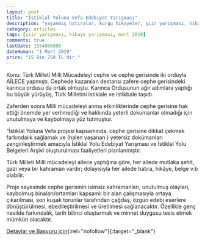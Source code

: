 ```yaml
---
layout: post
title: "İstiklal Yoluna Vefa Edebiyat Yarışması"
description: "yaşanmış hatıralar, kurgu hikayeler, şiir yarışması, hikaye yarışması, öykü yarışması, 2019, istiklal yolu"
category: articles
tags: [şiir yarışması, hikaye yarışması, mart 2019]
comments: true
lastDate: 1554066000
dateHuman: "1 Mart 2019"
price: "15 Bin 750 TL'dir."
---
```


Konu:
Türk Milleti Milli Mücadeleyi cephe ve cephe gerisinde iki orduyla AİLECE yapmıştı. Cephede kazanılan destansı zafere cephe gerisindeki karınca ordusu da ortak olmuştu.  Karınca Ordusunun ağır adımlara yaptığı bu büyük yürüyüş, Türk Milletini istiklale ve istikbale taşıdı.

Zaferden sonra Milli mücadeleyi anma etkinliklerinde cephe gerisine hak ettiği önemde yer verilmediği ve hakkında yeterli dokumanlar olmadığı için unutulmaya ve kaybolmaya yüz tutmuştur.

“İstiklal Yoluna Vefa projesi kapsamında, cephe gerisine dikkat çekmek farkındalık sağlamak ve (halen yaşanan )  yetersiz  dokümanları zenginleştirmek   amacıyla İstiklal Yolu Edebiyat Yarışması ve İstiklal Yolu Belgeleri Arşivi oluşturulması faaliyetleri planlanmıştır.

Türk Milleti Milli mücadeleyi ailece yaptığına göre, her ailede mutlaka şehit, gazi veya bir kahraman vardır; dolayısıyla her ailede hatıra, hikâye,  belge v.b   olabilir.

Proje sayesinde cephe gerisinin isimsiz kahramanları, unutulmuş olayları, kaybolmuş binaları/ortamları kapsamlı bir alan çalışmasıyla ortaya çıkarılması, son kuşak torunlar tarafından çağdaş, özgün edebi eserlere dönüştürülmesi, ebedileştirilmesi ve üretilmesi sağlanacaktır.  Özellikle genç nesilde farkındalık, tarih bilinci oluşturmak ve minnet duygusu tesis etmek mümkün olacaktır.


[Detaylar ve Başvuru için](http://prosds.istiklalyolu.com/sartname-2/sartname/?utm_source=edebiyatyarismalari.com&utm_medium=affiliate){:rel="nofollow"}{:target="_blank"}